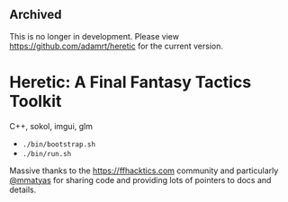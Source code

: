 ## Archived

This is no longer in development. Please view https://github.com/adamrt/heretic for the current version.

# Heretic: A Final Fantasy Tactics Toolkit



C++, sokol, imgui, glm

- `./bin/bootstrap.sh`
- `./bin/run.sh`

Massive thanks to the https://ffhacktics.com community and particularly
[@mmatyas](https://github.com/mmatyas/) for sharing code and providing lots of
pointers to docs and details.

